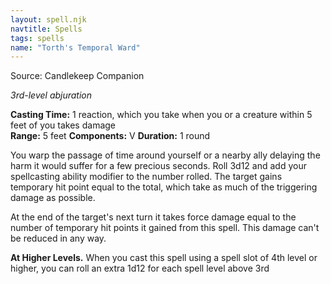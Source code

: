 ```yaml
---
layout: spell.njk
navtitle: Spells
tags: spells
name: "Torth's Temporal Ward"
---
```

Source:  Candlekeep Companion

_3rd-level abjuration_

**Casting Time:** 1 reaction, which you take when you or a creature within 5 feet of you takes damage  
**Range:** 5 feet
**Components:** V
**Duration:** 1 round

You warp the passage of time around yourself or a nearby ally delaying the harm it would suffer for a few precious seconds. Roll 3d12 and add your spellcasting ability modifier to the number rolled. The target gains temporary hit point equal to the total, which take as much of the triggering damage as possible.

At the end of the target's next turn it takes force damage equal to the number of temporary hit points it gained from this spell. This damage can't be reduced in any way.

**At Higher Levels.** When you cast this spell using a spell slot of 4th level or higher, you can roll an extra 1d12 for each spell level above 3rd